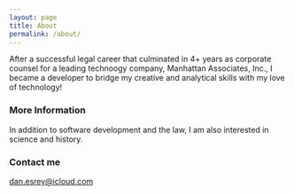 ```yaml
---
layout: page
title: About
permalink: /about/
---
```


After a successful legal career that culminated in 4+ years as corporate counsel for a leading technoogy company, Manhattan Associates, Inc., I became a developer to bridge my creative and analytical skills with my love of technology!

### More Information

In addition to software development and the law, I am also interested in science and history.

### Contact me

[dan.esrey@icloud.com](mailto:dan.esrey@icloud.com)
